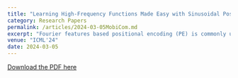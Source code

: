 ```yaml
---
title: "Learning High-Frequency Functions Made Easy with Sinusoidal Positional Encoding"
category: Research Papers
permalink: /articles/2024-03-05MobiCom.md
excerpt: "Fourier features based positional encoding (PE) is commonly used in machine learning tasks that involve learning high-frequency features from lowdimensional inputs, such as 3D view synthesis and time series regression with neural tangent kernels. Despite their effectiveness, existing PEs require manual, empirical adjustment of crucial hyperparameters, specifically the Fourier features, tailored to each unique task. Further, PEs face challenges in efficiently learning high-frequency functions, particularly in tasks with limited data. In this paper, we introduce sinusoidal PE (SPE), designed to efficiently learn adaptive frequency features closely aligned with the true underlying function. Our experiments demonstrate that SPE, without hyperparameter tuning, consistently achieves enhanced fidelity and faster training across various tasks, including 3D view synthesis, Text-toSpeech generation, and 1D regression. SPE is implemented as a direct replacement for existing PEs. Its plug-and-play nature lets numerous tasks easily adopt and benefit from SPE.." 
venue: "ICML'24"
date: 2024-03-05
---
```


[Download the PDF here](https://arxiv.org/pdf/2407.09370)
